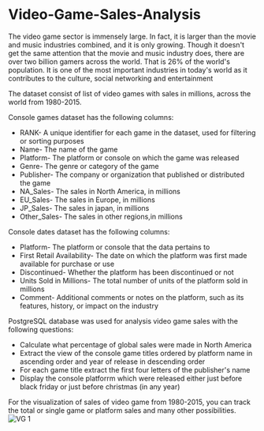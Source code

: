 # Video-Game-Sales-Analysis

The video game sector is immensely large. In fact, it is larger than the movie and music industries combined, and it is only growing. Though it doesn't get the same attention that the movie and music industry does, there are over two billion gamers across the world. That is 26% of the world's population.
It is one of the most important industries in today's world as it contributes to the culture, social networking and entertainment

The dataset consist of list of video games with sales in millions, across the world from 1980-2015.

Console games dataset has the following columns:
* RANK- A unique identifier for each game in the dataset, used for filtering or sorting purposes
* Name- The name of the game
* Platform- The platform or console on which the game was released
* Genre- The genre or category of the game
* Publisher- The company or organization that published or distributed the game
* NA_Sales- The sales in North America, in millions
* EU_Sales- The sales in Europe, in millions
* JP_Sales- The sales in japan, in millions
* Other_Sales- The sales in other regions,in millions

Console dates dataset has the following columns:
* Platform- The platform or console that the data pertains to
* First Retail Availability- The date on which the platform was first made available for purchase or use
* Discontinued- Whether the platform has been discontinued or not
* Units Sold in Millions- The total number of units of the platform sold in millions
* Comment- Additional comments or notes on the platform, such as its features, history, or impact on the industry 


PostgreSQL database was used for analysis video game sales with the following questions:
* Calculate what percentage of global sales were made in North America
* Extract the view of the console game titles ordered by platform name in ascending order and year of release in descending order
* For each game title extract the first four letters of the publisher's name 
* Display the console platforrm which were released either just before black friday or just before christmas (in any year)
 
For the visualization of sales of video game from 1980-2015, you can track the total or single game or platform sales and many other possibilities.
![VG 1](https://user-images.githubusercontent.com/100838547/221829619-0b1eec77-d77f-4cbc-968f-71b2a4f289b9.png)
